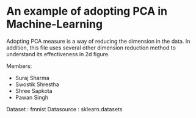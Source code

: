 # An example of adopting PCA in Machine-Learning
Adopting PCA measure is a way of reducing the dimension in the data. In addition, this file uses several other dimension reduction method to understand its effectiveness in 2d figure.

Members:
- Suraj Sharma
- Swostik Shrestha
- Shree Sapkota
- Pawan Singh

Dataset : fmnist
Datasource : sklearn.datasets
